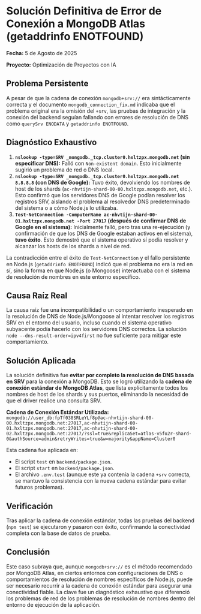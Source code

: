 # Solución Definitiva de Error de Conexión a MongoDB Atlas (getaddrinfo ENOTFOUND)

**Fecha:** 5 de Agosto de 2025

**Proyecto:** Optimización de Proyectos con IA

## Problema Persistente

A pesar de que la cadena de conexión `mongodb+srv://` era sintácticamente correcta y el documento `mongodb_connection_fix.md` indicaba que el problema original era la omisión del `+srv`, las pruebas de integración y la conexión del backend seguían fallando con errores de resolución de DNS como `querySrv ENODATA` y `getaddrinfo ENOTFOUND`.

## Diagnóstico Exhaustivo

1.  **`nslookup -type=SRV _mongodb._tcp.cluster0.hxltzpx.mongodb.net` (sin especificar DNS):** Falló con `Non-existent domain`. Esto inicialmente sugirió un problema de red o DNS local.
2.  **`nslookup -type=SRV _mongodb._tcp.cluster0.hxltzpx.mongodb.net 8.8.8.8` (con DNS de Google):** Tuvo éxito, devolviendo los nombres de host de los shards (`ac-nhvtijn-shard-00-00.hxltzpx.mongodb.net`, etc.). Esto confirmó que los servidores DNS de Google podían resolver los registros SRV, aislando el problema al resolvedor DNS predeterminado del sistema o a cómo Node.js lo utilizaba.
3.  **`Test-NetConnection -ComputerName ac-nhvtijn-shard-00-01.hxltzpx.mongodb.net -Port 27017` (después de confirmar DNS de Google en el sistema):** Inicialmente falló, pero tras una re-ejecución (y confirmación de que los DNS de Google estaban activos en el sistema), **tuvo éxito**. Esto demostró que el sistema operativo sí podía resolver y alcanzar los hosts de los shards a nivel de red.

La contradicción entre el éxito de `Test-NetConnection` y el fallo persistente en Node.js (`getaddrinfo ENOTFOUND`) indicó que el problema no era la red en sí, sino la forma en que Node.js (o Mongoose) interactuaba con el sistema de resolución de nombres en este entorno específico.

## Causa Raíz Real

La causa raíz fue una incompatibilidad o un comportamiento inesperado en la resolución de DNS de Node.js/Mongoose al intentar resolver los registros SRV en el entorno del usuario, incluso cuando el sistema operativo subyacente podía hacerlo con los servidores DNS correctos. La solución `node --dns-result-order=ipv4first` no fue suficiente para mitigar este comportamiento.

## Solución Aplicada

La solución definitiva fue **evitar por completo la resolución de DNS basada en SRV** para la conexión a MongoDB. Esto se logró utilizando la **cadena de conexión estándar de MongoDB Atlas**, que lista explícitamente todos los nombres de host de los shards y sus puertos, eliminando la necesidad de que el driver realice una consulta SRV.

**Cadena de Conexión Estándar Utilizada:**
`mongodb://user_db:fpTf038SRLeYLf8p@ac-nhvtijn-shard-00-00.hxltzpx.mongodb.net:27017,ac-nhvtijn-shard-00-01.hxltzpx.mongodb.net:27017,ac-nhvtijn-shard-00-02.hxltzpx.mongodb.net:27017/?ssl=true&replicaSet=atlas-v5fo2r-shard-0&authSource=admin&retryWrites=true&w=majority&appName=Cluster0`

Esta cadena fue aplicada en:
-   El script `test` en `backend/package.json`.
-   El script `start` en `backend/package.json`.
-   El archivo `.env.test` (aunque este ya contenía la cadena `+srv` correcta, se mantuvo la consistencia con la nueva cadena estándar para evitar futuros problemas).

## Verificación

Tras aplicar la cadena de conexión estándar, todas las pruebas del backend (`npm test`) se ejecutaron y pasaron con éxito, confirmando la conectividad completa con la base de datos de prueba.

## Conclusión

Este caso subraya que, aunque `mongodb+srv://` es el método recomendado por MongoDB Atlas, en ciertos entornos con configuraciones de DNS o comportamientos de resolución de nombres específicos de Node.js, puede ser necesario recurrir a la cadena de conexión estándar para asegurar una conectividad fiable. La clave fue un diagnóstico exhaustivo que diferenció los problemas de red de los problemas de resolución de nombres dentro del entorno de ejecución de la aplicación.
